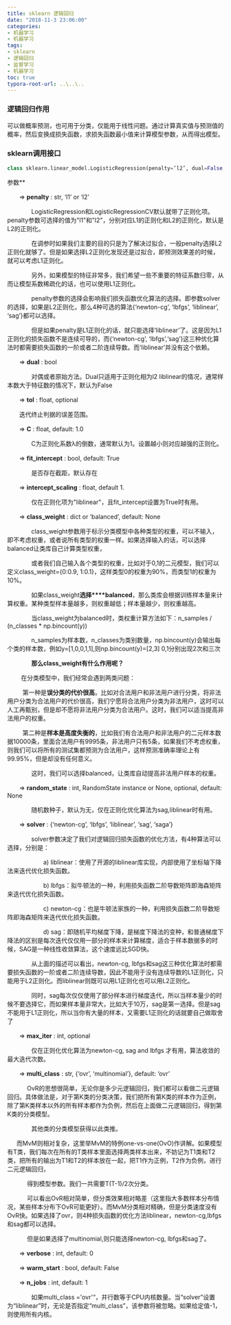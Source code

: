 ```yaml
---
title: sklearn 逻辑回归
date: "2018-11-3 23:06:00"
categories:
- 机器学习
- 机器学习
tags:
- sklearn
- 逻辑回归
- 监督学习
- 机器学习
toc: true
typora-root-url: ..\..\..
---
```


### 逻辑回归作用

可以做概率预测，也可用于分类，仅能用于线性问题。通过计算真实值与预测值的概率，然后变换成损失函数，求损失函数最小值来计算模型参数，从而得出模型。

### sklearn调用接口

```python
class sklearn.linear_model.LogisticRegression(penalty=’l2’, dual=False, tol=0.0001, C=1.0, fit_intercept=True, intercept_scaling=1, class_weight=None, *random_state=None*, solver=’liblinear‘, max_iter=100, multi_class=’ovr’, verbose=0, warm_start=False, n_jobs=1)
```

<!-- more -->

参数**

　　=> **penalty** : str, ‘l1’ or ‘l2’　　

　　　　LogisticRegression和LogisticRegressionCV默认就带了正则化项。penalty参数可选择的值为"l1"和"l2"，分别对应L1的正则化和L2的正则化，默认是L2的正则化。

　　　　在调参时如果我们主要的目的只是为了解决过拟合，一般penalty选择L2正则化就够了。但是如果选择L2正则化发现还是过拟合，即预测效果差的时候，就可以考虑L1正则化。

　　　　另外，如果模型的特征非常多，我们希望一些不重要的特征系数归零，从而让模型系数稀疏化的话，也可以使用L1正则化。

　　　　penalty参数的选择会影响我们损失函数优化算法的选择。即参数solver的选择，如果是L2正则化，那么4种可选的算法{‘newton-cg’, ‘lbfgs’, ‘liblinear’, ‘sag’}都可以选择。

　　　　但是如果penalty是L1正则化的话，就只能选择‘liblinear’了。这是因为L1正则化的损失函数不是连续可导的，而{‘newton-cg’, ‘lbfgs’,‘sag’}这三种优化算法时都需要损失函数的一阶或者二阶连续导数。而‘liblinear’并没有这个依赖。

　　=> **dual** : bool

　　　　对偶或者原始方法。Dual只适用于正则化相为l2 liblinear的情况，通常样本数大于特征数的情况下，默认为False

　　=> **tol** : float, optional

　　迭代终止判据的误差范围。

　　=> **C** : float, default: 1.0

　　　　C为正则化系数λ的倒数，通常默认为1。设置越小则对应越强的正则化。

　　=> **fit_intercept** : bool, default: True

　　　　是否存在截距，默认存在

　　=> **intercept_scaling** : float, default 1.

　　　　仅在正则化项为"liblinear"，且fit_intercept设置为True时有用。

　　=> **class_weight** : dict or ‘balanced’, default: None

　　　　class_weight参数用于标示分类模型中各种类型的权重，可以不输入，即不考虑权重，或者说所有类型的权重一样。如果选择输入的话，可以选择balanced让类库自己计算类型权重，

　　　　或者我们自己输入各个类型的权重，比如对于0,1的二元模型，我们可以定义class_weight={0:0.9, 1:0.1}，这样类型0的权重为90%，而类型1的权重为10%。

　　　　如果class_weight**选择****balanced**，那么类库会根据训练样本量来计算权重。某种类型样本量越多，则权重越低；样本量越少，则权重越高。

　　　　当class_weight为balanced时，类权重计算方法如下：n_samples / (n_classes * np.bincount(y))

　　　　n_samples为样本数，n_classes为类别数量，np.bincount(y)会输出每个类的样本数，例如y=[1,0,0,1,1],则np.bincount(y)=[2,3]  0,1分别出现2次和三次

　　　　**那么****class_weight****有什么作用呢？**

​        　　在分类模型中，我们经常会遇到两类问题：

​       　　 第一种是**误分类的代价很高**。比如对合法用户和非法用户进行分类，将非法用户分类为合法用户的代价很高，我们宁愿将合法用户分类为非法用户，这时可以人工再甄别，但是却不愿将非法用户分类为合法用户。这时，我们可以适当提高非法用户的权重。

​      　　 第二种是**样本是高度失衡的**，比如我们有合法用户和非法用户的二元样本数据10000条，里面合法用户有9995条，非法用户只有5条，如果我们不考虑权重，则我们可以将所有的测试集都预测为合法用户，这样预测准确率理论上有99.95%，但是却没有任何意义。

　　　　这时，我们可以选择balanced，让类库自动提高非法用户样本的权重。

　　=> **random_state** : int, RandomState instance or None, optional, default: None

　　　　随机数种子，默认为无，仅在正则化优化算法为sag,liblinear时有用。

　　=> **solver** : {‘newton-cg’, ‘lbfgs’, ‘liblinear’, ‘sag’, ‘saga’}

　　　　solver参数决定了我们对逻辑回归损失函数的优化方法，有4种算法可以选择，分别是：

　　　　　　a) liblinear：使用了开源的liblinear库实现，内部使用了坐标轴下降法来迭代优化损失函数。

　　　　　　b) lbfgs：拟牛顿法的一种，利用损失函数二阶导数矩阵即海森矩阵来迭代优化损失函数。

　　　　　　c) newton-cg：也是牛顿法家族的一种，利用损失函数二阶导数矩阵即海森矩阵来迭代优化损失函数。

　　　　　　d) sag：即随机平均梯度下降，是梯度下降法的变种，和普通梯度下降法的区别是每次迭代仅仅用一部分的样本来计算梯度，适合于样本数据多的时候，SAG是一种线性收敛算法，这个速度远比SGD快。

　　　　从上面的描述可以看出，newton-cg, lbfgs和sag这三种优化算法时都需要损失函数的一阶或者二阶连续导数，因此不能用于没有连续导数的L1正则化，只能用于L2正则化。而liblinear则既可以用L1正则化也可以用L2正则化。

　　　　同时，sag每次仅仅使用了部分样本进行梯度迭代，所以当样本量少的时候不要选择它，而如果样本量非常大，比如大于10万，sag是第一选择。但是sag不能用于L1正则化，所以当你有大量的样本，又需要L1正则化的话就要自己做取舍了

　　=> **max_iter** : int, optional

　　　　仅在正则化优化算法为newton-cg, sag and lbfgs 才有用，算法收敛的最大迭代次数。

　　=> **multi_class** : str, {‘ovr’, ‘multinomial’}, default: ‘ovr’　　　　

 　  　　OvR的思想很简单，无论你是多少元逻辑回归，我们都可以看做二元逻辑回归。具体做法是，对于第K类的分类决策，我们把所有第K类的样本作为正例，除了第K类样本以外的所有样本都作为负例，然后在上面做二元逻辑回归，得到第K类的分类模型。

　　　　其他类的分类模型获得以此类推。

​         　 而MvM则相对复杂，这里举MvM的特例one-vs-one(OvO)作讲解。如果模型有T类，我们每次在所有的T类样本里面选择两类样本出来，不妨记为T1类和T2类，把所有的输出为T1和T2的样本放在一起，把T1作为正例，T2作为负例，进行二元逻辑回归，

　　　   得到模型参数。我们一共需要T(T-1)/2次分类。

　　　   可以看出OvR相对简单，但分类效果相对略差（这里指大多数样本分布情况，某些样本分布下OvR可能更好）。而MvM分类相对精确，但是分类速度没有OvR快。如果选择了ovr，则4种损失函数的优化方法liblinear，newton-cg,lbfgs和sag都可以选择。

　　　   但是如果选择了multinomial,则只能选择newton-cg, lbfgs和sag了。

　　=> **verbose** : int, default: 0

　　=> **warm_start** : bool, default: False

　　=> **n_jobs** : int, default: 1

　　　　如果multi_class ='ovr'“，并行数等于CPU内核数量。当“solver”设置为“liblinear”时，无论是否指定“multi_class”，该参数将被忽略。如果给定值-1，则使用所有内核。

　　

 